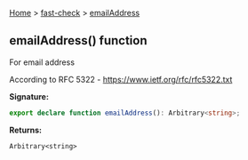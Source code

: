 [Home](/) &gt; [fast-check](../fast-check.md) &gt; [emailAddress](emailAddress_1.md)

## emailAddress() function

For email address

According to RFC 5322 - https://www.ietf.org/rfc/rfc5322.txt

<b>Signature:</b>

```typescript
export declare function emailAddress(): Arbitrary<string>;
```
<b>Returns:</b>

`Arbitrary<string>`

